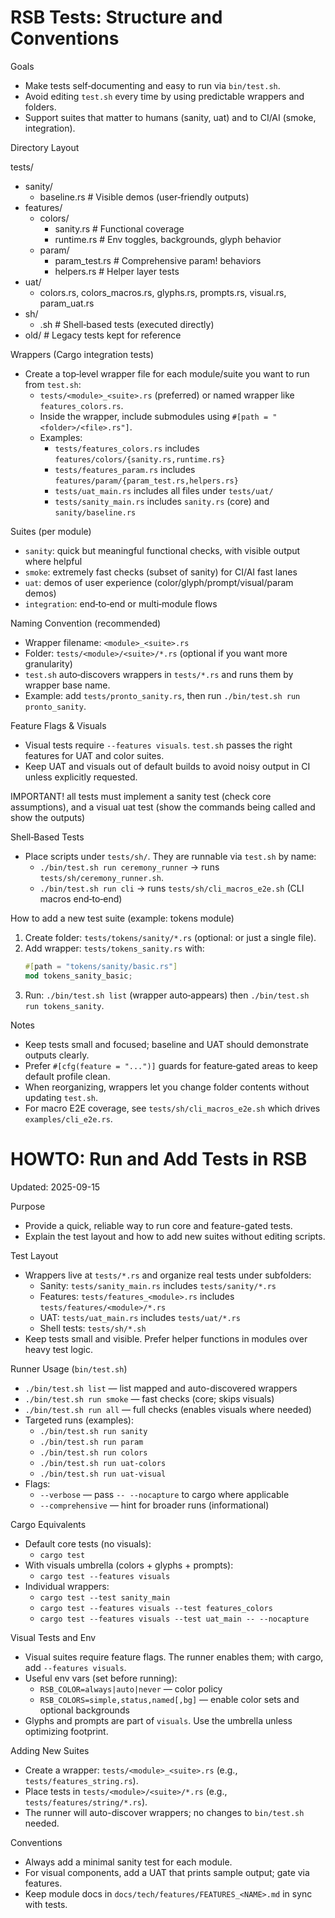 # RSB Tests: Structure and Conventions

Goals
- Make tests self‑documenting and easy to run via `bin/test.sh`.
- Avoid editing `test.sh` every time by using predictable wrappers and folders.
- Support suites that matter to humans (sanity, uat) and to CI/AI (smoke, integration).

Directory Layout

tests/
- sanity/
  - baseline.rs            # Visible demos (user‑friendly outputs)
- features/
  - colors/
    - sanity.rs           # Functional coverage
    - runtime.rs          # Env toggles, backgrounds, glyph behavior
  - param/
    - param_test.rs       # Comprehensive param! behaviors
    - helpers.rs          # Helper layer tests
- uat/
  - colors.rs, colors_macros.rs, glyphs.rs, prompts.rs, visual.rs, param_uat.rs
- sh/
  - <name>.sh             # Shell‑based tests (executed directly)
- old/                    # Legacy tests kept for reference

Wrappers (Cargo integration tests)
- Create a top‑level wrapper file for each module/suite you want to run from `test.sh`:
  - `tests/<module>_<suite>.rs` (preferred) or named wrapper like `features_colors.rs`.
  - Inside the wrapper, include submodules using `#[path = "<folder>/<file>.rs"]`.
  - Examples:
    - `tests/features_colors.rs` includes `features/colors/{sanity.rs,runtime.rs}`
    - `tests/features_param.rs` includes `features/param/{param_test.rs,helpers.rs}`
    - `tests/uat_main.rs` includes all files under `tests/uat/`
    - `tests/sanity_main.rs` includes `sanity.rs` (core) and `sanity/baseline.rs`

Suites (per module)
- `sanity`: quick but meaningful functional checks, with visible output where helpful
- `smoke`: extremely fast checks (subset of sanity) for CI/AI fast lanes
- `uat`: demos of user experience (color/glyph/prompt/visual/param demos)
- `integration`: end‑to‑end or multi‑module flows

Naming Convention (recommended)
- Wrapper filename: `<module>_<suite>.rs`
- Folder: `tests/<module>/<suite>/*.rs` (optional if you want more granularity)
- `test.sh` auto‑discovers wrappers in `tests/*.rs` and runs them by wrapper base name.
- Example: add `tests/pronto_sanity.rs`, then run `./bin/test.sh run pronto_sanity`.

Feature Flags & Visuals
- Visual tests require `--features visuals`. `test.sh` passes the right features for UAT and color suites.
- Keep UAT and visuals out of default builds to avoid noisy output in CI unless explicitly requested.

IMPORTANT! all tests must implement a sanity test (check core assumptions), and a visual uat test (show the commands being called and show the outputs)

Shell‑Based Tests
- Place scripts under `tests/sh/`. They are runnable via `test.sh` by name:
  - `./bin/test.sh run ceremony_runner` → runs `tests/sh/ceremony_runner.sh`.
  - `./bin/test.sh run cli` → runs `tests/sh/cli_macros_e2e.sh` (CLI macros end‑to‑end)

How to add a new test suite (example: tokens module)
1) Create folder: `tests/tokens/sanity/*.rs` (optional: or just a single file).
2) Add wrapper: `tests/tokens_sanity.rs` with:
   ```rust
   #[path = "tokens/sanity/basic.rs"]
   mod tokens_sanity_basic;
   ```
3) Run: `./bin/test.sh list` (wrapper auto‑appears) then `./bin/test.sh run tokens_sanity`.

Notes
- Keep tests small and focused; baseline and UAT should demonstrate outputs clearly.
- Prefer `#[cfg(feature = "...")]` guards for feature‑gated areas to keep default profile clean.
- When reorganizing, wrappers let you change folder contents without updating `test.sh`.
 - For macro E2E coverage, see `tests/sh/cli_macros_e2e.sh` which drives `examples/cli_e2e.rs`.


# HOWTO: Run and Add Tests in RSB

Updated: 2025-09-15

Purpose
- Provide a quick, reliable way to run core and feature-gated tests.
- Explain the test layout and how to add new suites without editing scripts.

Test Layout
- Wrappers live at `tests/*.rs` and organize real tests under subfolders:
  - Sanity: `tests/sanity_main.rs` includes `tests/sanity/*.rs`
  - Features: `tests/features_<module>.rs` includes `tests/features/<module>/*.rs`
  - UAT: `tests/uat_main.rs` includes `tests/uat/*.rs`
  - Shell tests: `tests/sh/*.sh`
- Keep tests small and visible. Prefer helper functions in modules over heavy test logic.

Runner Usage (`bin/test.sh`)
- `./bin/test.sh list` — list mapped and auto-discovered wrappers
- `./bin/test.sh run smoke` — fast checks (core; skips visuals)
- `./bin/test.sh run all` — full checks (enables visuals where needed)
- Targeted runs (examples):
  - `./bin/test.sh run sanity`
  - `./bin/test.sh run param`
  - `./bin/test.sh run colors`
  - `./bin/test.sh run uat-colors`
  - `./bin/test.sh run uat-visual`
- Flags:
  - `--verbose` — pass `-- --nocapture` to cargo where applicable
  - `--comprehensive` — hint for broader runs (informational)

Cargo Equivalents
- Default core tests (no visuals):
  - `cargo test`
- With visuals umbrella (colors + glyphs + prompts):
  - `cargo test --features visuals`
- Individual wrappers:
  - `cargo test --test sanity_main`
  - `cargo test --features visuals --test features_colors`
  - `cargo test --features visuals --test uat_main -- --nocapture`

Visual Tests and Env
- Visual suites require feature flags. The runner enables them; with cargo, add `--features visuals`.
- Useful env vars (set before running):
  - `RSB_COLOR=always|auto|never` — color policy
  - `RSB_COLORS=simple,status,named[,bg]` — enable color sets and optional backgrounds
- Glyphs and prompts are part of `visuals`. Use the umbrella unless optimizing footprint.

Adding New Suites
- Create a wrapper: `tests/<module>_<suite>.rs` (e.g., `tests/features_string.rs`).
- Place tests in `tests/<module>/<suite>/*.rs` (e.g., `tests/features/string/*.rs`).
- The runner will auto-discover wrappers; no changes to `bin/test.sh` needed.

Conventions
- Always add a minimal sanity test for each module.
- For visual components, add a UAT that prints sample output; gate via features.
- Keep module docs in `docs/tech/features/FEATURES_<NAME>.md` in sync with tests.
